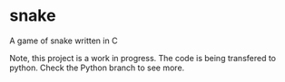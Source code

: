 # snake
A game of snake written in C

Note, this project is a work in progress.
The code is being transfered to python. 
Check the Python branch to see more.
